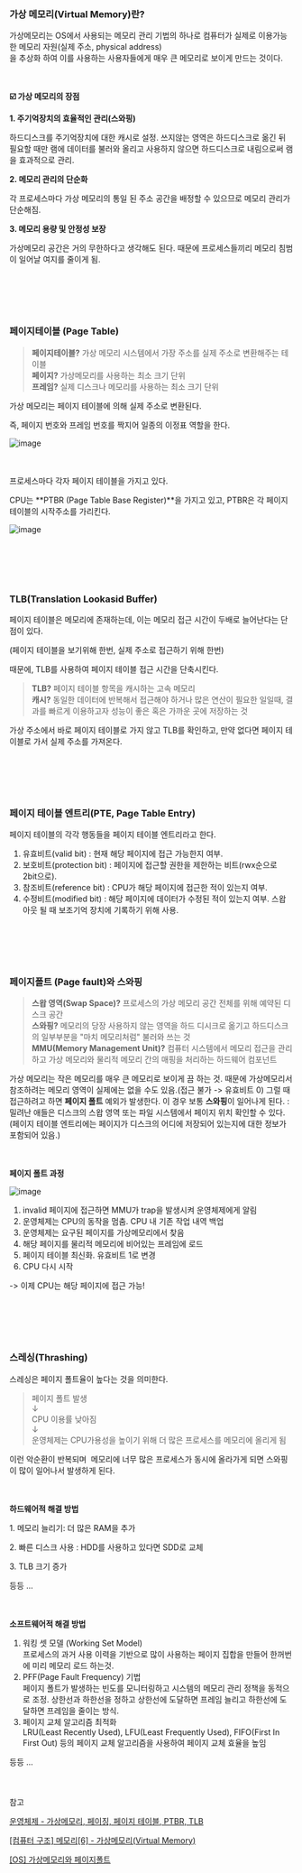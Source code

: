### 가상 메모리(Virtual Memory)란?

가상메모리는 OS에서 사용되는 메모리 관리 기법의 하나로 컴퓨터가 실제로 이용가능한 메모리 자원(실제 주소, physical address)  
을 추상화 하여 이를 사용하는 사용자들에게 매우 큰 메모리로 보이게 만드는 것이다.

<br/><br/>
**☑️ 가상 메모리의 장점**

**1\. 주기억장치의 효율적인 관리(스와핑)**

하드디스크를 주기억장치에 대한 캐시로 설정. 쓰지않는 영역은 하드디스크로 옮긴 뒤 필요할 때만 램에 데이터를 불러와 올리고 사용하지 않으면 하드디스크로 내림으로써 램을 효과적으로 관리.

**2\. 메모리 관리의 단순화**

각 프로세스마다 가상 메모리의 통일 된 주소 공간을 배정할 수 있으므로 메모리 관리가 단순해짐.

**3\. 메모리 용량 및 안정성 보장**

가상메모리 공간은 거의 무한하다고 생각해도 된다. 때문에 프로세스들끼리 메모리 침범이 일어날 여지를 줄이게 됨.

<br/><br/><br/><br/>
### 페이지테이블 (Page Table)

> **페이지테이블?** 가상 메모리 시스템에서 가장 주소를 실제 주소로 변환해주는 테이블  
> **페이지?** 가상메모리를 사용하는 최소 크기 단위  
> **프레임?** 실제 디스크나 메모리를 사용하는 최소 크기 단위

가상 메모리는 페이지 테이블에 의해 실제 주소로 변환된다.

즉, 페이지 번호와 프레임 번호를 짝지어 일종의 이정표 역할을 한다.

![image](https://github.com/user-attachments/assets/da43013c-1975-420d-8f08-1d80d97fdd65)

<br/><br/>
프로세스마다 각자 페이지 테이블을 가지고 있다.

CPU는 **PTBR (Page Table Base Register)**을 가지고 있고, PTBR은 각 페이지 테이블의 시작주소를 가리킨다.

![image](https://github.com/user-attachments/assets/5a593b64-73e2-4a40-96ea-bdc46a31dbe0)


<br/><br/><br/><br/>
### TLB(Translation Lookasid Buffer)

페이지 테이블은 메모리에 존재하는데, 이는 메모리 접근 시간이 두배로 늘어난다는 단점이 있다.

(페이지 테이블을 보기위해 한번, 실제 주소로 접근하기 위해 한번)

때문에, TLB를 사용하여 페이지 테이블 접근 시간을 단축시킨다.

> **TLB?** 페이지 테이블 항목을 캐시하는 고속 메모리  
> **캐시?** 동일한 데이터에 반복해서 접근해야 하거나 많은 연산이 필요한 일일때, 결과를 빠르게 이용하고자 성능이 좋은 혹은 가까운 곳에 저장하는 것

가상 주소에서 바로 페이지 테이블로 가지 않고 TLB를 확인하고, 만약 없다면 페이지 테이블로 가서 실제 주소를 가져온다.

<br/><br/><br/><br/>
### 페이지 테이블 엔트리(PTE, Page Table Entry)

페이지 테이블의 각각 행동들을 페이지 테이블 엔트리라고 한다.

1.  유효비트(valid bit) : 현재 해당 페이지에 접근 가능한지 여부.
2.  보호비트(protection bit) : 페이지에 접근할 권한을 제한하는 비트(rwx순으로 2bit으로).
3.  참조비트(reference bit) : CPU가 해당 페이지에 접근한 적이 있는지 여부.
4.  수정비트(modified bit) : 해당 페이지에 데이터가 수정된 적이 있는지 여부. 스왑 아웃 될 때 보조기억 장치에 기록하기 위해 사용.

<br/><br/><br/><br/>
### 페이지폴트 (Page fault)와 스와핑

> **스왑 영역(Swap Space)?** 프로세스의 가상 메모리 공간 전체를 위해 예약된 디스크 공간  
> **스와핑?** 메모리의 당장 사용하지 않는 영역을 하드 디시크로 옮기고 하드디스크의 일부부분을 "마치 메모리처럼" 불러와 쓰는 것  
> **MMU(Memory Management Unit)?** 컴퓨터 시스템에서 메모리 접근을 관리하고 가상 메모리와 물리적 메모리 간의 매핑을 처리하는 하드웨어 컴포넌트

가상 메모리는 작은 메모리를 매우 큰 메모리로 보이게 끔 하는 것. 때문에 가상메모리서 참조하려는 메모리 영역이 실제에는 없을 수도 있음.(접근 불가 -> 유효비트 0)
그럴 때 접근하려고 하면 **페이지 폴트** 예외가 발생한다. 이 경우 보통 **스와핑**이 일어나게 된다.
: 밀려난 애들은 디스크의 스왑 영역 또는 파일 시스템에서 페이지 위치 확인할 수 있다. (페이지 테이블 엔트리에는 페이지가 디스크의 어디에 저장되어 있는지에 대한 정보가 포함되어 있음.)


<br/><br/>
**페이지 폴트 과정**

![image](https://github.com/user-attachments/assets/84fd2bf1-87db-4890-bc0a-a22d76da6f85)


1.  invalid 페이지에 접근하면 MMU가 trap을 발생시켜 운영체제에게 알림
2.  운영체제는 CPU의 동작을 멈춤. CPU 내 기존 작업 내역 백업
3.  운영체제는 요구된 페이지를 가상메모리에서 찾음
4.  해당 페이지를 물리적 메모리에 비어있는 프레임에 로드
5.  페이지 테이블 최신화. 유효비트 1로 변경
6.  CPU 다시 시작

\-> 이제 CPU는 해당 페이지에 접근 가능!

<br/><br/><br/><br/>
### 스레싱(Thrashing)

스레싱은 페이지 폴트율이 높다는 것을 의미한다.

> 페이지 폴트 발생  
> ↓  
> CPU 이용률 낮아짐  
> ↓  
> 운영체제는 CPU가용성을 높이기 위해 더 많은 프로세스를 메모리에 올리게 됨

이런 악순환이 반복되며  메모리에 너무 많은 프로세스가 동시에 올라가게 되면 스와핑이 많이 일어나서 발생하게 된다.

<br/><br/>
**하드웨어적 해결 방법**

1\. 메모리 늘리기: 더 많은 RAM을 추가

2\. 빠른 디스크 사용 : HDD를 사용하고 있다면 SDD로 교체

3\. TLB 크기 증가

등등 ...

<br/><br/>
**소프트웨어적 해결 방법**

1.  워킹 셋 모델 (Working Set Model)  
    프로세스의 과거 사용 이력을 기반으로 많이 사용하는 페이지 집합을 만들어 한꺼번에 미리 메모리 로드 하는것.
2.  PFF(Page Fault Frequency) 기법  
    페이지 폴트가 발생하는 빈도를 모니터링하고 시스템의 메모리 관리 정책을 동적으로 조정. 상한선과 하한선을 정하고 상한선에 도달하면 프레임 늘리고 하한선에 도달하면 프레임을 줄이는 방식.
3.  페이지 교체 알고리즘 최적화  
    LRU(Least Recently Used), LFU(Least Frequently Used), FIFO(First In First Out) 등의 페이지 교체 알고리즘을 사용하여 페이지 교체 효율을 높임

등등 ...
<br/><br/><br/><br/>
참고

[운영체제 - 가상메모리, 페이징, 페이지 테이블, PTBR, TLB](https://code-piggy.tistory.com/entry/%EC%9A%B4%EC%98%81%EC%B2%B4%EC%A0%9C-%EA%B0%80%EC%83%81%EB%A9%94%EB%AA%A8%EB%A6%AC-%ED%8E%98%EC%9D%B4%EC%A7%95-%ED%8E%98%EC%9D%B4%EC%A7%80-%ED%85%8C%EC%9D%B4%EB%B8%94-PTBR-TLB#google_vignette)

[\[컴퓨터 구조\] 메모리\[6\] - 가상메모리(Virtual Memory)](https://ttl-blog.tistory.com/1097#%F0%9F%A7%90%20page%20table-1)

[\[OS\] 가상메모리와 페이지폴트](https://velog.io/@jiseong/OS-%EA%B0%80%EC%83%81%EB%A9%94%EB%AA%A8%EB%A6%AC%EC%99%80-%ED%8E%98%EC%9D%B4%EC%A7%80%ED%8F%B4%ED%8A%B8-gyq8tftz)
